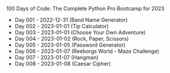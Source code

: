 100 Days of Code: The Complete Python Pro Bootcamp for 2023

+ Day 001 - 2022-12-31 (Band Name Generator)
+ Day 002 - 2023-01-01 (Tip Calculator)
+ Day 003 - 2023-01-01 (Choose Your Own Adventure)
+ Day 004 - 2023-01-02 (Rock, Paper, Scissors)
+ Day 005 - 2023-01-05 (Password Generator)
+ Day 006 - 2023-01-07 (Reeborgs World - Maze Challenge)
+ Day 007 - 2023-01-07 (Hangman)
+ Day 008 - 2023-01-08 (Caesar Cipher)